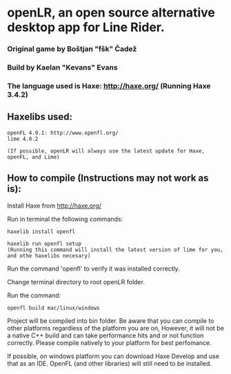 # openLR, an open source alternative desktop app for Line Rider.

### Original game by Boštjan "fšk" Čadež

### Build by Kaelan "Kevans" Evans

### The language used is Haxe: http://haxe.org/ (Running Haxe 3.4.2)

## Haxelibs used:
	
	
	openFL 4.9.1: http://www.openfl.org/
	lime 4.0.2
	
	(If possible, openLR will always use the latest update for Haxe, openFL, and Lime)
	
## How to compile (Instructions may not work as is):
	
Install Haxe from http://haxe.org/
	
Run in terminal the following commands:
	
	haxelib install openfl
	
	haxelib run openfl setup
	(Running this command will install the latest version of lime for you, and othe haxelibs necesary)

Run the command 'openfl' to verify it was installed correctly.

Change terminal directory to root openLR folder.

Run the command:
	
	openfl build mac/linux/windows
	
Project will be compiled into bin folder. Be aware that you can compile to other platforms regardless of the platform you are on,
However, it will not be a native C++ build and can take performance hits and or not function correctly. Please compile natively
to your platform for best perfomance.

If possible, on windows platform you can download Haxe Develop and use that as an IDE. OpenFL (and other libraries) will still need to be installed.
